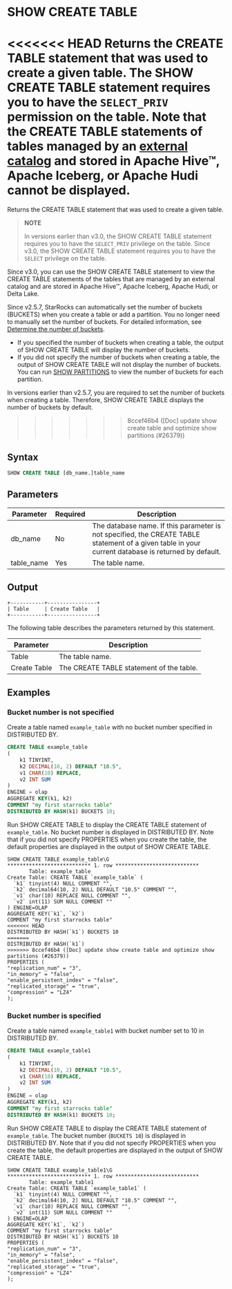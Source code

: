 # SHOW CREATE TABLE

<<<<<<< HEAD
Returns the CREATE TABLE statement that was used to create a given table. The SHOW CREATE TABLE statement requires you to have the `SELECT_PRIV` permission on the table. Note that the CREATE TABLE statements of tables managed by an [external catalog](../../../using_starrocks/catalog/catalog_overview.md#catalog) and stored in Apache Hive™, Apache Iceberg, or Apache Hudi cannot be displayed.
=======
Returns the CREATE TABLE statement that was used to create a given table.

> **NOTE**
>
> In versions earlier than v3.0, the SHOW CREATE TABLE statement requires you to have the `SELECT_PRIV` privilege on the table. Since v3.0, the SHOW CREATE TABLE statement requires you to have the `SELECT` privilege on the table.

Since v3.0, you can use the SHOW CREATE TABLE statement to view the CREATE TABLE statements of the tables that are managed by an external catalog and are stored in Apache Hive™, Apache Iceberg, Apache Hudi, or Delta Lake.

Since v2.5.7, StarRocks can automatically set the number of buckets (BUCKETS) when you create a table or add a partition. You no longer need to manually set the number of buckets. For detailed information, see [Determine the number of buckets](../../../table_design/Data_distribution.md#determine-the-number-of-buckets).

- If you specified the number of buckets when creating a table, the output of SHOW CREATE TABLE will display the number of buckets.
- If you did not specify the number of buckets when creating a table, the output of SHOW CREATE TABLE will not display the number of buckets. You can run [SHOW PARTITIONS](SHOW%20PARTITIONS.md) to view the number of buckets for each partition.

In versions earlier than v2.5.7, you are required to set the number of buckets when creating a table. Therefore, SHOW CREATE TABLE displays the number of buckets by default.
>>>>>>> 8ccef46b4 ([Doc] update show create table and optimize show partitions (#26379))

## Syntax

```SQL
SHOW CREATE TABLE [db_name.]table_name
```

## Parameters

| **Parameter** | **Required** | **Description**                                              |
| ------------- | ------------ | ------------------------------------------------------------ |
| db_name       | No           | The database name. If this parameter is not specified, the CREATE TABLE statement of a given table in your current database is returned by default. |
| table_name    | Yes          | The table name.                                              |

## Output

```Plain
+-----------+----------------+
| Table     | Create Table   |                                               
+-----------+----------------+
```

The following table describes the parameters returned by this statement.

| **Parameter** | **Description**                          |
| ------------- | ---------------------------------------- |
| Table         | The table name.                          |
| Create Table  | The CREATE TABLE statement of the table. |

## Examples

### Bucket number is not specified

Create a table named `example_table` with no bucket number specified in DISTRIBUTED BY.

```SQL
CREATE TABLE example_table
(
    k1 TINYINT,
    k2 DECIMAL(10, 2) DEFAULT "10.5",
    v1 CHAR(10) REPLACE,
    v2 INT SUM
)
ENGINE = olap
AGGREGATE KEY(k1, k2)
COMMENT "my first starrocks table"
DISTRIBUTED BY HASH(k1) BUCKETS 10;
```

Run SHOW CREATE TABLE to display the CREATE TABLE statement of `example_table`. No bucket number is displayed in DISTRIBUTED BY. Note that if you did not specify PROPERTIES when you create the table, the default properties are displayed in the output of SHOW CREATE TABLE.

```Plain
SHOW CREATE TABLE example_table\G
*************************** 1. row ***************************
       Table: example_table
Create Table: CREATE TABLE `example_table` (
  `k1` tinyint(4) NULL COMMENT "",
  `k2` decimal64(10, 2) NULL DEFAULT "10.5" COMMENT "",
  `v1` char(10) REPLACE NULL COMMENT "",
  `v2` int(11) SUM NULL COMMENT ""
) ENGINE=OLAP 
AGGREGATE KEY(`k1`, `k2`)
COMMENT "my first starrocks table"
<<<<<<< HEAD
DISTRIBUTED BY HASH(`k1`) BUCKETS 10 
=======
DISTRIBUTED BY HASH(`k1`)
>>>>>>> 8ccef46b4 ([Doc] update show create table and optimize show partitions (#26379))
PROPERTIES (
"replication_num" = "3",
"in_memory" = "false",
"enable_persistent_index" = "false",
"replicated_storage" = "true",
"compression" = "LZ4"
);
```

### Bucket number is specified

Create a table named `example_table1` with bucket number set to 10 in DISTRIBUTED BY.

```SQL
CREATE TABLE example_table1
(
    k1 TINYINT,
    k2 DECIMAL(10, 2) DEFAULT "10.5",
    v1 CHAR(10) REPLACE,
    v2 INT SUM
)
ENGINE = olap
AGGREGATE KEY(k1, k2)
COMMENT "my first starrocks table"
DISTRIBUTED BY HASH(k1) BUCKETS 10;
```

Run SHOW CREATE TABLE to display the CREATE TABLE statement of `example_table`. The bucket number (`BUCKETS 10`) is displayed in DISTRIBUTED BY. Note that if you did not specify PROPERTIES when you create the table, the default properties are displayed in the output of SHOW CREATE TABLE.

```plain
SHOW CREATE TABLE example_table1\G
*************************** 1. row ***************************
       Table: example_table1
Create Table: CREATE TABLE `example_table1` (
  `k1` tinyint(4) NULL COMMENT "",
  `k2` decimal64(10, 2) NULL DEFAULT "10.5" COMMENT "",
  `v1` char(10) REPLACE NULL COMMENT "",
  `v2` int(11) SUM NULL COMMENT ""
) ENGINE=OLAP 
AGGREGATE KEY(`k1`, `k2`)
COMMENT "my first starrocks table"
DISTRIBUTED BY HASH(`k1`) BUCKETS 10 
PROPERTIES (
"replication_num" = "3",
"in_memory" = "false",
"enable_persistent_index" = "false",
"replicated_storage" = "true",
"compression" = "LZ4"
);
```
